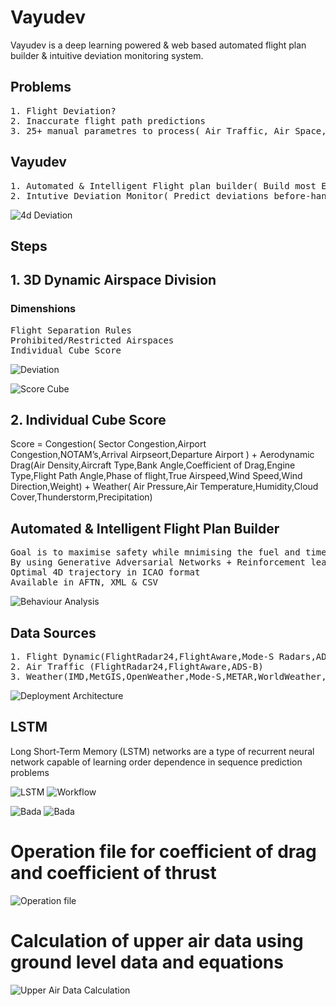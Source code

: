 # Vayudev
Vayudev is a deep learning powered & web based automated flight plan builder & intuitive deviation monitoring system.

<h2>Problems</h2>
<pre>
1. Flight Deviation?
2. Inaccurate flight path predictions
3. 25+ manual parametres to process( Air Traffic, Air Space, Wind speed, Wind Direction etc)
</pre>

<h2>Vayudev</h2>
<pre>
1. Automated & Intelligent Flight plan builder( Build most Economical flight plan in seconds )
2. Intutive Deviation Monitor( Predict deviations before-hand )
</pre>

![4d Deviation](https://github.com/anukaisolutions/Vayudev/blob/master/assets/4dDeviation.png)

<h2>Steps</h2>
<h2>1. 3D Dynamic Airspace Division</h2>
<h3>Dimenshions</h3>
  
<pre>
Flight Separation Rules
Prohibited/Restricted Airspaces
Individual Cube Score
</pre>

![Deviation](https://github.com/anukaisolutions/Vayudev/blob/master/assets/deviation.png)

![Score Cube](https://github.com/anukaisolutions/Vayudev/blob/master/assets/scoreCube.png)
<h2>2. Individual Cube Score</h2>
Score = Congestion( Sector Congestion,Airport Congestion,NOTAM’s,Arrival Airpseort,Departure Airport ) 
      + Aerodynamic Drag(Air Density,Aircraft Type,Bank Angle,Coefficient of Drag,Engine Type,Flight Path Angle,Phase of                flight,True Airspeed,Wind Speed,Wind Direction,Weight) 
      + Weather( Air Pressure,Air Temperature,Humidity,Cloud Cover,Thunderstorm,Precipitation)



<h2>Automated & Intelligent Flight Plan Builder</h2>
<pre>
Goal is to maximise safety while mnimising the fuel and time.
By using Generative Adversarial Networks + Reinforcement learning it will Output: 
Optimal 4D trajectory in ICAO format
Available in AFTN, XML & CSV
</pre>

![Behaviour Analysis](https://github.com/anukaisolutions/Vayudev/blob/master/assets/behaviour.png)
     
<h2>Data Sources</h2>
<pre>
1. Flight Dynamic(FlightRadar24,FlightAware,Mode-S Radars,ADS-B,Aircraft performance files(.opf))
2. Air Traffic (FlightRadar24,FlightAware,ADS-B)
3. Weather(IMD,MetGIS,OpenWeather,Mode-S,METAR,WorldWeather,NOAA,University of Wyoming,UASS(Radiosonde))
</pre>

![Deployment Architecture](https://github.com/anukaisolutions/Vayudev/blob/master/assets/architecture.png)

<h2>LSTM</h2>
Long Short-Term Memory (LSTM) networks are a type of recurrent neural network capable of learning order dependence in sequence prediction problems

![LSTM](https://github.com/anukaisolutions/Vayudev/blob/master/assets/lstm.png)
![Workflow](https://github.com/anukaisolutions/Vayudev/blob/master/assets/workflow.png)



![Bada](https://github.com/anukaisolutions/Vayudev/blob/master/assets/bada.png)
![Bada](https://github.com/anukaisolutions/Vayudev/blob/master/assets/bada2.png)

# Operation file for coefficient of drag and coefficient of thrust

![Operation file](https://github.com/anukaisolutions/Vayudev/blob/master/assets/opfile.png)

# Calculation of upper air data using ground level data and equations

![Upper Air Data Calculation](https://github.com/anukaisolutions/Vayudev/blob/master/assets/upperAir.png)

